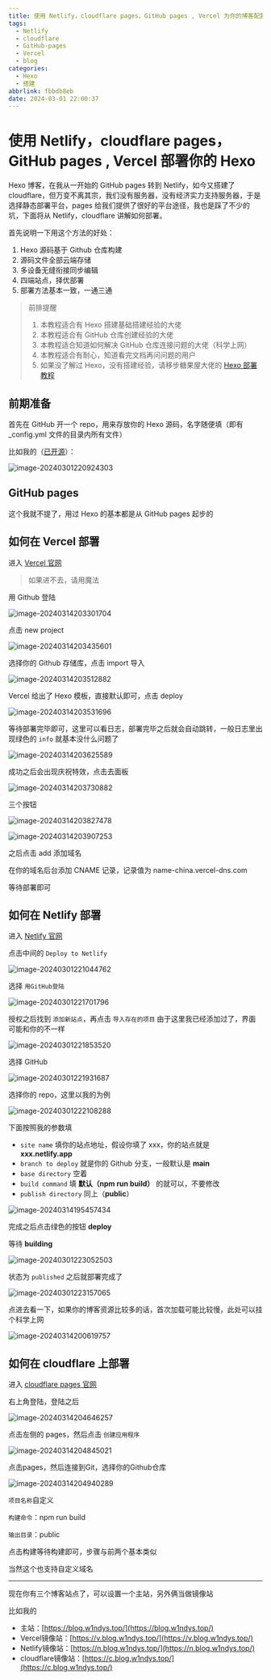 ```yaml
---
title: 使用 Netlify，cloudflare pages，GitHub pages , Vercel 为你的博客配置多端镜像站
tags:
  - Netlify
  - cloudflare
  - GitHub-pages
  - Vercel
  - blog
categories:
  - Hexo
  - 搭建
abbrlink: fbbdb8eb
date: 2024-03-01 22:00:37
---
```


# 使用 Netlify，cloudflare pages，GitHub pages , Vercel 部署你的 Hexo

Hexo 博客，在我从一开始的 GitHub pages 转到 Netlify，如今又搭建了 cloudflare，但万变不离其宗，我们没有服务器，没有经济实力支持服务器，于是选择静态部署平台，pages 给我们提供了很好的平台途径，我也是踩了不少的坑，下面将从 Netlify，cloudflare 讲解如何部署。

首先说明一下用这个方法的好处：

1. Hexo 源码基于 Github 仓库构建
2. 源码文件全部云端存储
3. 多设备无缝衔接同步编辑
4. 四端站点，择优部署
5. 部署方法基本一致，一通三通

> 前排提醒
>
> 1. 本教程适合有 Hexo 搭建基础搭建经验的大佬
> 2. 本教程适合有 GitHub 仓库创建经验的大佬
> 3. 本教程适合知道如何解决 GitHub 仓库连接问题的大佬（科学上网）
> 4. 本教程适合有耐心，知道看完文档再问问题的用户
> 5. 如果没了解过 Hexo，没有搭建经验，请移步糖果屋大佬的 [Hexo 部署教程](https://akilar.top/posts/6ef63e2d/#/)

## 前期准备

首先在 GitHub 开一个 repo，用来存放你的 Hexo 源码，名字随便填（即有_config.yml 文件的目录内所有文件）

比如我的（[已开源](https://github.com/W1ndys/blog.w1ndys.top#/)）：

![image-20240301220924303](../img/mirror/image-20240301220924303.png)

## GitHub pages

这个我就不提了，用过 Hexo 的基本都是从 GitHub pages 起步的

## 如何在 Vercel 部署

进入 [Vercel 官网](https://vercel.com/)

> 如果进不去，请用魔法

用 Github 登陆

![image-20240314203301704](../img/mirror/image-20240314203301704.png)

点击 new project

![image-20240314203435601](../img/mirror/image-20240314203435601.png)

选择你的 Github 存储库，点击 import 导入

![image-20240314203512882](../img/mirror/image-20240314203512882.png)

Vercel 给出了 Hexo 模板，直接默认即可，点击 deploy

![image-20240314203531696](../img/mirror/image-20240314203531696.png)

等待部署完毕即可，这里可以看日志，部署完毕之后就会自动跳转，一般日志里出现绿色的 `info` 就基本没什么问题了

![image-20240314203625589](../img/mirror/image-20240314203625589.png)

成功之后会出现庆祝特效，点击去面板

![image-20240314203730882](../img/mirror/image-20240314203730882.png)

三个按钮

![image-20240314203827478](../img/mirror/image-20240314203827478.png)

![image-20240314203907253](../img/mirror/image-20240314203907253.png)

之后点击 add 添加域名

在你的域名后台添加 CNAME 记录，记录值为 name-china.vercel-dns.com

等待部署即可

## 如何在 Netlify 部署

进入 [Netlify 官网](https://www.netlify.com/)

点击中间的 `Deploy to Netlify`

![image-20240301221044762](../img/mirror/image-20240301221044762.png)

选择 `用GitHub登陆`

![image-20240301221701796](../img/mirror/image-20240301221701796.png)

授权之后找到 `添加新站点`，再点击 `导入存在的项目` 由于这里我已经添加过了，界面可能和你的不一样

![image-20240301221853520](../img/mirror/image-20240301221853520.png)

选择 GitHub

![image-20240301221931687](../img/mirror/image-20240301221931687.png)

选择你的 repo，这里以我的为例

![image-20240301222108288](../img/mirror/image-20240301222108288.png)

下面按照我的参数填

- `site name` 填你的站点地址，假设你填了 xxx，你的站点就是 **xxx.netlify.app**
- `branch to deploy` 就是你的 Github 分支，一般默认是 **main**
- `base directory` 空着
- `build command` 填 **默认（npm run build）** 的就可以，不要修改
- `publish directory` 同上（**public**）



![image-20240314195457434](../img/mirror/image-20240314195457434.png)

完成之后点击绿色的按钮 **deploy**

等待 **building**

![image-20240301223052503](../img/mirror/image-20240301223052503.png)

状态为 `published` 之后就部署完成了

![image-20240301223157065](../img/mirror/image-20240301223157065.png)

点进去看一下，如果你的博客资源比较多的话，首次加载可能比较慢，此处可以挂个科学上网

![image-20240314200619757](../img/mirror/image-20240314200619757.png)

## 如何在 cloudflare 上部署

进入 [cloudflare pages 官网](https://www.cloudflare-cn.com/)

右上角登陆，登陆之后

![image-20240314204646257](../img/mirror/image-20240314204646257.png)

点击左侧的 pages，然后点击 `创建应用程序`

![image-20240314204845021](../img/mirror/image-20240314204845021.png)

点击pages，然后连接到Git，选择你的Github仓库

![image-20240314204940289](C:/Users/W1ndys/AppData/Roaming/Typora/typora-user-images/image-20240314204940289.png)

`项目名称`自定义

`构建命令`：npm run build

`输出目录`：public

点击构建等待构建即可，步骤与前两个基本类似

当然这个也支持自定义域名

---

现在你有三个博客站点了，可以设置一个主站，另外俩当做镜像站

比如我的

- 主站：[https://blog.w1ndys.top/](https://blog.w1ndys.top/)
- Vercel镜像站：[https://v.blog.w1ndys.top/](https://v.blog.w1ndys.top/)
- Netlify镜像站：[https://n.blog.w1ndys.top/](https://n.blog.w1ndys.top/)
- cloudflare镜像站：[https://c.blog.w1ndys.top/](https://c.blog.w1ndys.top/)
